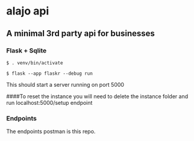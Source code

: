 # alajo api
## A minimal 3rd party api for businesses
### Flask + Sqlite

```
$ . venv/bin/activate
```
```
$ flask --app flaskr --debug run
```
This should start a server running on port 5000

####To reset the instance you will need to delete the instance folder and run localhost:5000/setup endpoint

### Endpoints
The endpoints postman is this repo.

